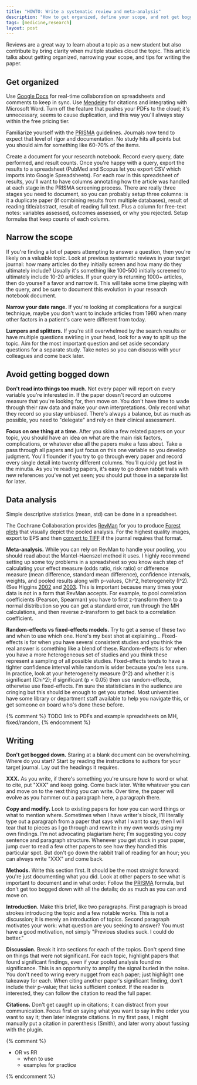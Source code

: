 ```yaml
---
title: "HOWTO: Write a systematic review and meta-analysis"
description: "How to get organized, define your scope, and not get bogged down."
tags: [medicine,research]
layout: post
---
```


Reviews are a great way to learn about a topic as a new student but also
contribute by bring clarity when multiple studies cloud the topic.  This
article talks about getting organized, narrowing your scope, and tips for
writing the paper.


## Get organized

Use [Google Docs](drive.google.com) for real-time collaboration on
spreadsheets and comments to keep in sync.  Use [Mendeley](mendeley.com) for
citations and integrating with Microsoft Word.  Turn off the feature that
pushes your PDFs to the cloud; it's unnecessary, seems to cause duplication,
and this way you'll always stay within the free pricing tier.

Familiarize yourself with the [PRISMA] guidelines.  Journals now tend to
expect that level of rigor and documentation.  No study hits all points but
you should aim for something like 60-70% of the items.

Create a document for your research notebook.  Record every query, date
performed, and result counts.  Once you're happy with a query, export the
results to a spreadsheet (PubMed and Scopus let you export CSV which imports
into Google Spreadsheets).  For each row in this spreadsheet of results,
you'll want to have columns annotating how the article was handled at each
stage in the PRISMA screening process.  There are really three stages you need
to document, so you can probably setup three columns: is it a duplicate paper
(if combining results from multiple databases), result of reading
title/abstract, result of reading full text.  Plus a column for free-text
notes: variables assessed, outcomes assessed, or why you rejected.  Setup
formulas that keep counts of each column.

  [PRISMA]: http://dx.plos.org/10.1371/journal.pmed.1000100


## Narrow the scope

If you're finding a lot of papers attempting to answer a question, then you're
likely on a valuable topic.  Look at previous systematic reviews in your
target journal: how many articles do they initially screen and how many do
they ultimately include?  Usually it's something like 100-500 initially
screened to ultimately include 10-20 articles.  If your query is returning
1000+ articles, then do yourself a favor and narrow it.  This will take some
time playing with the query, and be sure to document this evolution in your
research notebook document.

**Narrow your date range.** If you're looking at complications for a surgical
technique, maybe you don't want to include articles from 1980 when many other
factors in a patient's care were different from today.

**Lumpers and splitters.** If you're still overwhelmed by the search results
or have multiple questions swirling in your head, look for a way to split up
the topic.  Aim for the most important question and set aside secondary
questions for a separate study.  Take notes so you can discuss with your
colleagues and come back later.



## Avoid getting bogged down

**Don't read into things too much.** Not every paper will report on every
variable you're interested in.  If the paper doesn't record an outcome measure
that you're looking for, then move on.  You don't have time to wade through
their raw data and make your own interpretations.  Only record what they
record so you stay unbiased.  There's always a balance, but as much as
possible, you need to "delegate" and rely on their clinical assessment.

**Focus on one thing at a time.** After you skim a few related papers on your
topic, you should have an idea on what are the main risk factors,
complications, or whatever else all the papers make a fuss about.  Take a pass
through all papers and just focus on this one variable so you develop
judgment.  You'll flounder if you try to go through every paper and record
every single detail into twenty different columns.  You'll quickly get lost in
the minutia.  As you're reading papers, it's easy to go down rabbit trails
with new references you've not yet seen; you should put those in a separate
list for later.



## Data analysis

Simple descriptive statistics (mean, std) can be done in a spreadsheet.

The Cochrane Collaboration provides [RevMan](http://tech.cochrane.org/revman)
for you to produce [Forest plots](https://en.wikipedia.org/wiki/Forest_plot)
that visually depict the pooled analysis.  For the highest quality images,
export to EPS and then [convert to TIFF][zamzar] if the journal requires that
format.

**Meta-analysis.** While you can rely on RevMan to handle your pooling, you
should read about the Mantel-Haenszel method it uses.  I highly recommend
setting up some toy problems in a spreadsheet so you know each step of
calculating your effect measure (odds ratio, risk ratio) or difference measure
(mean difference, standard mean difference), confidence intervals, weights,
and pooled results along with p-values, Chi^2, heterogeneity (I^2).  (See
Higgins [2002](http://www.ncbi.nlm.nih.gov/pubmed/12111919) and
[2003](http://www.ncbi.nlm.nih.gov/pubmed/12958120).  This is important
because many times your data is not in a form that RevMan accepts.  For
example, to pool correlation coefficients (Pearson, Spearman) you have to
first z-transform them to a normal distribution so you can get a standard
error, run through the MH calculations, and then reverse z-transform to get
back to a correlation coefficient.

**Random-effects vs fixed-effects models.** Try to get a sense of these two
and when to use which one.  Here's my best shot at explaining... Fixed-effects
is for when you have several consistent studies and you think the real answer
is something like a blend of these.  Random-effects is for when you have a
more heterogeneous set of studies and you think these represent a sampling of
all possible studies.  Fixed-effects tends to have a tighter confidence
interval while random is wider because you're less sure.  In practice, look at
your heterogeneity measure (I^2) and whether it is significant (Chi^2); if
significant (p < 0.05) then use random-effects, otherwise use fixed-effects.
I'm sure the statisticians in the audience are cringing but this should be
enough to get you started.  Most universities have some library or department
staff available to help you navigate this, or get someone on board who's done
these before.

{% comment %}
TODO link to PDFs and example spreadsheets on MH, fixed/random,
{% endcomment %}


  [zamzar]: http://www.zamzar.com/convert/eps-to-tiff

## Writing

**Don't get bogged down.** Staring at a blank document can be overwhelming.
Where do you start?  Start by reading the instructions to authors for your
target journal.  Lay out the headings it requires.

**XXX.** As you write, if there's something you're unsure how to word or what
to cite, put "XXX" and keep going.  Come back later.  Write whatever you can
and move on to the next thing you can write.  Over time, the paper will evolve
as you hammer out a paragraph here, a
paragraph there.

**Copy and modify.** Look to existing papers for how you can word things or
what to mention where.  Sometimes when I have writer's block, I'll literally
type out a paragraph from a paper that says what I want to say; then I will
tear that to pieces as I go through and rewrite in my own words using my own
findings.  I'm not advocating plagiarism here; I'm suggesting you copy
sentence and paragraph structure.  Whenever you get stuck in your paper, jump
over to read a few other papers to see how they handled this particular spot.
But don't go down the rabbit trail of reading for an hour; you can always
write "XXX" and come back.

**Methods.** Write this section first.  It should be the most straight
forward: you're just documenting what you did.  Look at other papers to see
what is important to document and in what order.  Follow the [PRISMA] formula,
but don't get too bogged down with all the details; do as much as you can and
move on.

**Introduction.** Make this brief, like two paragraphs.  First paragraph is
broad strokes introducing the topic and a few notable works.  This is not a
discussion; it is merely an introduction of topics.  Second paragraph
motivates your work:  what question are you seeking to answer?  You must have
a good motivation, not simply "Previous studies suck. I could do better."

**Discussion.** Break it into sections for each of the topics.  Don't spend
time on things that were not significant.  For each topic, highlight papers
that found significant findings, even if your pooled analysis found no
significance.  This is an opportunity to amplify the signal buried in the
noise.  You don't need to wring every nugget from each paper; just highlight
one takeaway for each.  When citing another paper's significant finding, don't
include their p-value; that lacks sufficient context.  If the reader is
interested, they can follow the citation to read the full paper.

**Citations.** Don't get caught up in citations; it can distract from your
communication.  Focus first on saying what you want to say in the order you
want to say it; then later integrate citations.  In my first pass, I might
manually put a citation in parenthesis (Smith), and later worry about fussing
with the plugin.

{% comment %}

- OR vs RR
  - when to use
  - examples for practice

{% endcomment %}
